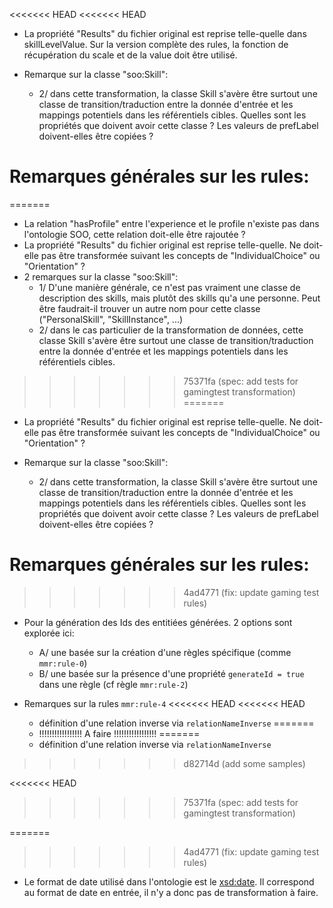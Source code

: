 
<<<<<<< HEAD
<<<<<<< HEAD
* La propriété "Results" du fichier original est reprise telle-quelle dans skillLevelValue. Sur la version complète des rules, la fonction de récupération du scale et de la value doit être utilisé.  

* Remarque sur la classe "soo:Skill": 
  - 2/ dans cette transformation, la classe Skill s'avère être surtout une classe de transition/traduction entre la donnée d'entrée et les mappings potentiels dans les référentiels cibles. Quelles sont les propriétés que doivent avoir cette classe ? Les valeurs de prefLabel doivent-elles être copiées ? 


# Remarques générales sur les rules: 
=======
* La relation "hasProfile" entre l'experience et le profile n'existe pas dans l'ontologie SOO, cette relation doit-elle être rajoutée ? 
* La propriété "Results" du fichier original est reprise telle-quelle. Ne doit-elle pas être transformée suivant les concepts de "IndividualChoice" ou "Orientation" ? 
* 2 remarques sur la classe "soo:Skill": 
  - 1/ D'une manière générale, ce n'est pas vraiment une classe de description des skills, mais plutôt des skills qu'a une personne. Peut être faudrait-il trouver un autre nom pour cette classe ("PersonalSkill", "SkillInstance", ...)
  - 2/ dans le cas particulier de la transformation de données, cette classe Skill s'avère être surtout une classe de transition/traduction entre la donnée d'entrée et les mappings potentiels dans les référentiels cibles. 
>>>>>>> 75371fa (spec: add tests for gamingtest transformation)
=======
* La propriété "Results" du fichier original est reprise telle-quelle. Ne doit-elle pas être transformée suivant les concepts de "IndividualChoice" ou "Orientation" ? 

* Remarque sur la classe "soo:Skill": 
  - 2/ dans cette transformation, la classe Skill s'avère être surtout une classe de transition/traduction entre la donnée d'entrée et les mappings potentiels dans les référentiels cibles. Quelles sont les propriétés que doivent avoir cette classe ? Les valeurs de prefLabel doivent-elles être copiées ? 


# Remarques générales sur les rules: 
>>>>>>> 4ad4771 (fix: update gaming test rules)

* Pour la génération des Ids des entitiées générées. 2 options sont explorée ici: 
  - A/ une basée sur la création d'une règles spécifique (comme `mmr:rule-0`)
  - B/ une basée sur la présence d'une propriété `generateId = true` dans une règle (cf règle `mmr:rule-2`)

* Remarques sur la rules `mmr:rule-4`
<<<<<<< HEAD
<<<<<<< HEAD
  * définition d'une relation inverse via `relationNameInverse`
=======
  * !!!!!!!!!!!!!!!!! A faire !!!!!!!!!!!!!!!!! 
=======
  * définition d'une relation inverse via `relationNameInverse`
>>>>>>> d82714d (add some samples)

<<<<<<< HEAD
  
>>>>>>> 75371fa (spec: add tests for gamingtest transformation)

=======
>>>>>>> 4ad4771 (fix: update gaming test rules)
* Le format de date utilisé dans l'ontologie est le [xsd:date](https://tutorialreference.com/xml/xsd/datatypes/xsd-datatype-date). Il correspond au format de date en entrée, il n'y a donc pas de transformation à faire.
